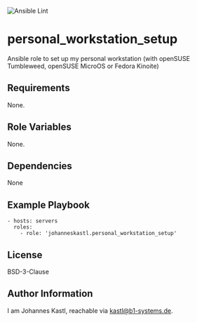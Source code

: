 ![Ansible Lint](https://github.com/johanneskastl/ansible-role-personal_workstation_setup/workflows/Ansible%20Lint/badge.svg)

personal_workstation_setup
=========

Ansible role to set up my personal workstation (with openSUSE Tumbleweed, openSUSE MicroOS or Fedora Kinoite)

Requirements
------------

None.

Role Variables
--------------

None.

Dependencies
------------

None

Example Playbook
----------------

    - hosts: servers
      roles:
        - role: 'johanneskastl.personal_workstation_setup'

License
-------

BSD-3-Clause

Author Information
------------------

I am Johannes Kastl, reachable via kastl@b1-systems.de.
